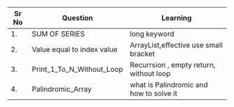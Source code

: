 |Sr No | Question    | Learning |
|---------|------------|-----------|
|1. | SUM OF SERIES |long keyword|
|2. | Value equal to index value | ArrayList,effective use small bracket| 
|3. | Print_1_To_N_Without_Loop | Recurrsion , empty return, without loop|
|4. | Palindromic_Array | what is Palindromic and how to solve it|